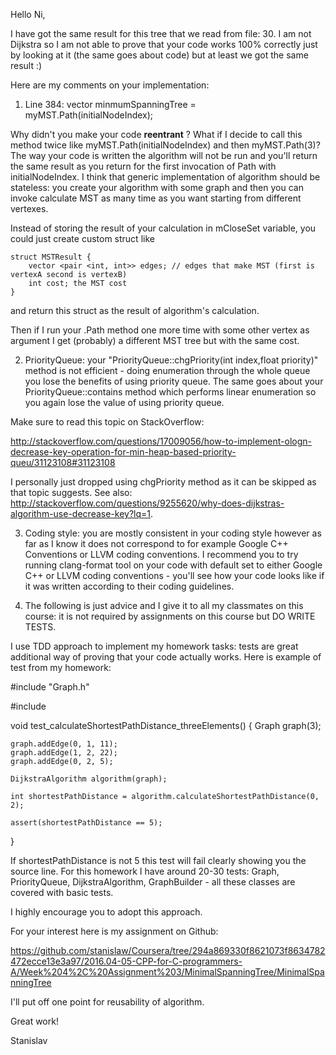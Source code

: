 Hello Ni,

I have got the same result for this tree that we read from file: 30. I am not Dijkstra so I am not able to prove that your code works 100% correctly just by looking at it (the same goes about code) but at least we got the same result :)

Here are my comments on your implementation:

1) Line 384: vector<int> minmumSpanningTree = myMST.Path(initialNodeIndex);

Why didn't you make your code **reentrant** ? What if I decide to call this method twice like myMST.Path(initialNodeIndex) and then myMST.Path(3)? The way your code is written the algorithm will not be run and you'll return the same result as you return for the first invocation of Path with initialNodeIndex. I think that generic implementation of algorithm should be stateless: you create your algorithm with some graph and then you can invoke calculate MST as many time as you want starting from different vertexes.

Instead of storing the result of your calculation in mCloseSet variable, you could just create custom struct like 

    struct MSTResult {
        vector <pair <int, int>> edges; // edges that make MST (first is vertexA second is vertexB)
        int cost; the MST cost
    }

and return this struct as the result of algorithm's calculation.

Then if I run your .Path method one more time with some other vertex as argument I get (probably) a different MST tree but with the same cost.

2) PriorityQueue: your "PriorityQueue::chgPriority(int index,float priority)" method is not efficient - doing enumeration through the whole queue you lose the benefits of using priority queue. The same goes about your PriorityQueue::contains method which performs linear enumeration so you again lose the value of using priority queue.

Make sure to read this topic on StackOverflow:

http://stackoverflow.com/questions/17009056/how-to-implement-ologn-decrease-key-operation-for-min-heap-based-priority-queu/31123108#31123108

I personally just dropped using chgPriority method as it can be skipped as that topic suggests. See also: http://stackoverflow.com/questions/9255620/why-does-dijkstras-algorithm-use-decrease-key?lq=1.

3) Coding style: you are mostly consistent in your coding style however as far as I know it does not correspond to for example Google C++ Conventions or LLVM coding conventions. I recommend you to try running clang-format tool on your code with default set to either Google C++ or LLVM coding conventions - you'll see how your code looks like if it was written according to their coding guidelines.

4) The following is just advice and I give it to all my classmates on this course: it is not required by assignments on this course but DO WRITE TESTS.

I use TDD approach to implement my homework tasks: tests are great additional way of proving that your code actually works. Here is example of test from my homework:

#include "Graph.h"

#include <cassert>

void test_calculateShortestPathDistance_threeElements() {
    Graph graph(3);

    graph.addEdge(0, 1, 11);
    graph.addEdge(1, 2, 22);
    graph.addEdge(0, 2, 5);

    DijkstraAlgorithm algorithm(graph);

    int shortestPathDistance = algorithm.calculateShortestPathDistance(0, 2);

    assert(shortestPathDistance == 5);
}

If shortestPathDistance is not 5 this test will fail clearly showing you the source line. For this homework I have around 20-30 tests: Graph, PriorityQueue, DijkstraAlgorithm, GraphBuilder - all these classes are covered with basic tests.

I highly encourage you to adopt this approach.

For your interest here is my assignment on Github:

https://github.com/stanislaw/Coursera/tree/294a869330f8621073f8634782472ecce13e3a97/2016.04-05-CPP-for-C-programmers-A/Week%204%2C%20Assignment%203/MinimalSpanningTree/MinimalSpanningTree


I'll put off one point for reusability of algorithm. 

Great work! 

Stanislav

